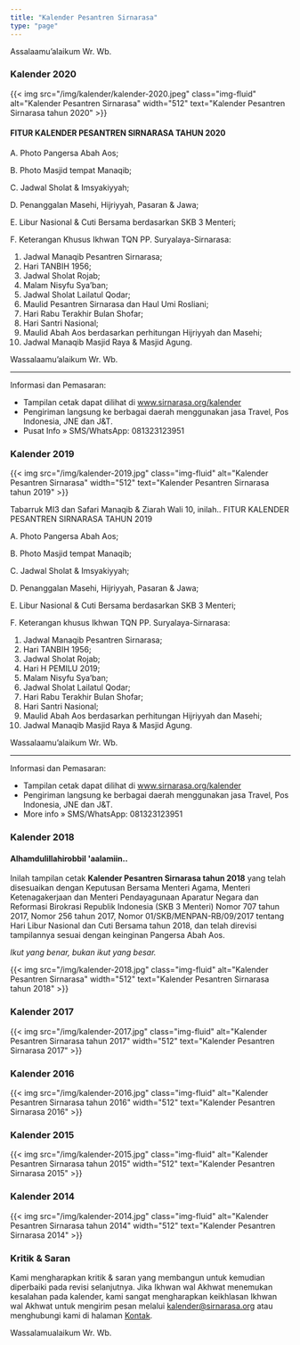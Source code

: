 ```yaml
---
title: "Kalender Pesantren Sirnarasa"
type: "page" 
---
```

Assalaamu’alaikum Wr. Wb.



### Kalender 2020

{{< img src="/img/kalender/kalender-2020.jpeg" class="img-fluid" alt="Kalender Pesantren Sirnarasa" width="512" text="Kalender Pesantren Sirnarasa tahun 2020" >}}

#### FITUR KALENDER PESANTREN SIRNARASA TAHUN 2020

A. Photo Pangersa Abah Aos; 

B. Photo Masjid tempat Manaqib; 

C. Jadwal Sholat & Imsyakiyyah; 

D. Penanggalan Masehi, Hijriyyah, Pasaran & Jawa;

E. Libur Nasional & Cuti Bersama berdasarkan SKB 3 Menteri;

F. Keterangan Khusus Ikhwan TQN PP. Suryalaya-Sirnarasa:
1. Jadwal Manaqib Pesantren Sirnarasa;
2. Hari TANBIH 1956;
3. Jadwal Sholat Rojab;
4. Malam Nisyfu Sya’ban;
5. Jadwal Sholat Lailatul Qodar;
6. Maulid Pesantren Sirnarasa dan Haul Umi Rosliani;
7. Hari Rabu Terakhir Bulan Shofar;
8. Hari Santri Nasional; 
9. Maulid Abah Aos berdasarkan perhitungan Hijriyyah dan Masehi;
10. Jadwal Manaqib Masjid Raya & Masjid Agung. 

Wassalaamu’alaikum Wr. Wb.

------------
Informasi dan Pemasaran:

- Tampilan cetak dapat dilihat di www.sirnarasa.org/kalender
- Pengiriman langsung ke berbagai daerah menggunakan jasa Travel, Pos Indonesia, JNE dan J&T. 
- Pusat Info » SMS/WhatsApp: 081323123951

### Kalender 2019

{{< img src="/img/kalender-2019.jpg" class="img-fluid" alt="Kalender Pesantren Sirnarasa" width="512" text="Kalender Pesantren Sirnarasa tahun 2019" >}}

Tabarruk MI3 dan Safari Manaqib & Ziarah Wali 10, inilah.. 
FITUR KALENDER PESANTREN SIRNARASA TAHUN 2019

A. Photo Pangersa Abah Aos; 

B. Photo Masjid tempat Manaqib; 

C. Jadwal Sholat & Imsyakiyyah; 

D. Penanggalan Masehi, Hijriyyah, Pasaran & Jawa;

E. Libur Nasional & Cuti Bersama berdasarkan SKB 3 Menteri;

F. Keterangan khusus Ikhwan TQN PP. Suryalaya-Sirnarasa:
1. Jadwal Manaqib Pesantren Sirnarasa;
2. Hari TANBIH 1956;
3. Jadwal Sholat Rojab;
4. Hari H PEMILU 2019; 
5. Malam Nisyfu Sya’ban;
6. Jadwal Sholat Lailatul Qodar;
7. Hari Rabu Terakhir Bulan Shofar;
8. Hari Santri Nasional; 
9. Maulid Abah Aos berdasarkan perhitungan Hijriyyah dan Masehi;
10. Jadwal Manaqib Masjid Raya & Masjid Agung. 

Wassalaamu’alaikum Wr. Wb.

------------
Informasi dan Pemasaran:
- Tampilan cetak dapat dilihat di www.sirnarasa.org/kalender
- Pengiriman langsung ke berbagai daerah menggunakan jasa Travel, Pos Indonesia, JNE dan J&T. 
- More info » SMS/WhatsApp: 081323123951
### Kalender 2018

#### Alhamdulillahirobbil 'aalamiin..

Inilah tampilan cetak **Kalender Pesantren Sirnarasa tahun 2018** yang telah disesuaikan dengan Keputusan Bersama Menteri Agama, Menteri Ketenagakerjaan dan Menteri Pendayagunaan Aparatur Negara dan Reformasi Birokrasi Republik Indonesia  (SKB 3 Menteri) Nomor 707 tahun 2017, Nomor 256 tahun 2017, Nomor 01/SKB/MENPAN-RB/09/2017 tentang Hari Libur Nasional dan Cuti Bersama tahun 2018, dan telah direvisi tampilannya sesuai dengan keinginan Pangersa Abah Aos.

_Ikut yang benar, bukan ikut yang besar._

{{< img src="/img/kalender-2018.jpg" class="img-fluid" alt="Kalender Pesantren Sirnarasa" width="512" text="Kalender Pesantren Sirnarasa tahun 2018" >}}

### Kalender 2017

{{< img src="/img/kalender-2017.jpg" class="img-fluid" alt="Kalender Pesantren Sirnarasa tahun 2017" width="512" text="Kalender Pesantren Sirnarasa 2017" >}}

### Kalender 2016

{{< img src="/img/kalender-2016.jpg" class="img-fluid" alt="Kalender Pesantren Sirnarasa tahun 2016" width="512" text="Kalender Pesantren Sirnarasa 2016" >}}

### Kalender 2015

{{< img src="/img/kalender-2015.jpg" class="img-fluid" alt="Kalender Pesantren Sirnarasa tahun 2015" width="512" text="Kalender Pesantren Sirnarasa 2015" >}}

### Kalender 2014

{{< img src="/img/kalender-2014.jpg" class="img-fluid" alt="Kalender Pesantren Sirnarasa tahun 2014" width="512" text="Kalender Pesantren Sirnarasa 2014" >}}

### Kritik & Saran
Kami mengharapkan kritik & saran yang membangun untuk kemudian diperbaiki pada revisi selanjutnya. Jika Ikhwan wal Akhwat menemukan kesalahan pada kalender, kami sangat mengharapkan keikhlasan Ikhwan wal Akhwat untuk mengirim pesan melalui [kalender@sirnarasa.org](mailto:kalender@sirnarasa.org) atau menghubungi kami di halaman [Kontak](/kontak).

Wassalamualaikum Wr. Wb.